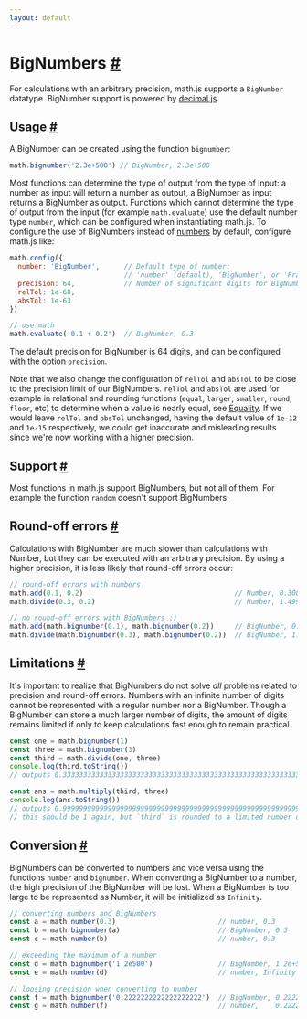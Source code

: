 ```yaml
---
layout: default
---
```


<h1 id="bignumbers">BigNumbers <a href="#bignumbers" title="Permalink">#</a></h1>

For calculations with an arbitrary precision, math.js supports a `BigNumber`
datatype. BigNumber support is powered by
[decimal.js](https://github.com/MikeMcl/decimal.js/).

<h2 id="usage">Usage <a href="#usage" title="Permalink">#</a></h2>

A BigNumber can be created using the function `bignumber`:

```js
math.bignumber('2.3e+500') // BigNumber, 2.3e+500
```

Most functions can determine the type of output from the type of input:
a number as input will return a number as output, a BigNumber as input returns
a BigNumber as output. Functions which cannot determine the type of output
from the input (for example `math.evaluate`) use the default number type `number`,
which can be configured when instantiating math.js. To configure the use of
BigNumbers instead of [numbers](numbers.html) by default, configure math.js like:

```js
math.config({
  number: 'BigNumber',      // Default type of number:
                            // 'number' (default), 'BigNumber', or 'Fraction'
  precision: 64,            // Number of significant digits for BigNumbers
  relTol: 1e-60,
  absTol: 1e-63
})

// use math
math.evaluate('0.1 + 0.2')  // BigNumber, 0.3
```

The default precision for BigNumber is 64 digits, and can be configured with
the option `precision`. 

Note that we also change the configuration of `relTol` and `absTol` 
to be close to the precision limit of our BigNumbers. `relTol` and `absTol` are used for 
example in relational and rounding functions (`equal`, `larger`, `smaller`, 
`round`, `floor`, etc) to determine when a value is nearly equal, 
see [Equality](numbers.html#equality). If we would leave `relTol` and `absTol`  unchanged, 
having the default value of `1e-12` and `1e-15` respectively, we could get inaccurate and misleading 
results since we're now working with a higher precision.


<h2 id="support">Support <a href="#support" title="Permalink">#</a></h2>

Most functions in math.js support BigNumbers, but not all of them.
For example the function `random` doesn't support BigNumbers.


<h2 id="roundoff-errors">Round-off errors <a href="#roundoff-errors" title="Permalink">#</a></h2>

Calculations with BigNumber are much slower than calculations with Number,
but they can be executed with an arbitrary precision. By using a higher
precision, it is less likely that round-off errors occur:

```js
// round-off errors with numbers
math.add(0.1, 0.2)                                     // Number, 0.30000000000000004
math.divide(0.3, 0.2)                                  // Number, 1.4999999999999998

// no round-off errors with BigNumbers :)
math.add(math.bignumber(0.1), math.bignumber(0.2))     // BigNumber, 0.3
math.divide(math.bignumber(0.3), math.bignumber(0.2))  // BigNumber, 1.5
```


<h2 id="limitations">Limitations <a href="#limitations" title="Permalink">#</a></h2>

It's important to realize that BigNumbers do not solve *all* problems related
to precision and round-off errors. Numbers with an infinite number of digits
cannot be represented with a regular number nor a BigNumber. Though a BigNumber
can store a much larger number of digits, the amount of digits remains limited
if only to keep calculations fast enough to remain practical.

```js
const one = math.bignumber(1)
const three = math.bignumber(3)
const third = math.divide(one, three)
console.log(third.toString())
// outputs 0.3333333333333333333333333333333333333333333333333333333333333333

const ans = math.multiply(third, three)
console.log(ans.toString())
// outputs 0.9999999999999999999999999999999999999999999999999999999999999999
// this should be 1 again, but `third` is rounded to a limited number of digits 3
```


<h2 id="conversion">Conversion <a href="#conversion" title="Permalink">#</a></h2>

BigNumbers can be converted to numbers and vice versa using the functions
`number` and `bignumber`. When converting a BigNumber to a number, the high
precision of the BigNumber will be lost. When a BigNumber is too large to be represented
as Number, it will be initialized as `Infinity`.

```js
// converting numbers and BigNumbers
const a = math.number(0.3)                         // number, 0.3
const b = math.bignumber(a)                        // BigNumber, 0.3
const c = math.number(b)                           // number, 0.3

// exceeding the maximum of a number
const d = math.bignumber('1.2e500')                // BigNumber, 1.2e+500
const e = math.number(d)                           // number, Infinity

// loosing precision when converting to number
const f = math.bignumber('0.2222222222222222222')  // BigNumber, 0.2222222222222222222
const g = math.number(f)                           // number,    0.2222222222222222
```
